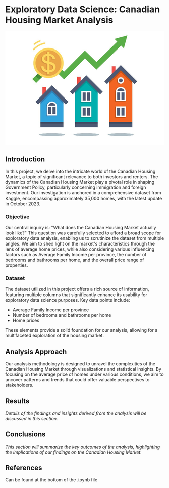 # Exploratory Data Science: Canadian Housing Market Analysis
![](iStock-1309180566-min.width-1024.jpg)

## Introduction

In this project, we delve into the intricate world of the Canadian Housing Market, a topic of significant relevance to both investors and renters. The dynamics of the Canadian Housing Market play a pivotal role in shaping Government Policy, particularly concerning immigration and foreign investment. Our investigation is anchored in a comprehensive dataset from Kaggle, encompassing approximately 35,000 homes, with the latest update in October 2023.

### Objective

Our central inquiry is: "What does the Canadian Housing Market actually look like?" This question was carefully selected to afford a broad scope for exploratory data analysis, enabling us to scrutinize the dataset from multiple angles. We aim to shed light on the market's characteristics through the lens of average home prices, while also considering various influencing factors such as Average Family Income per province, the number of bedrooms and bathrooms per home, and the overall price range of properties.

### Dataset

The dataset utilized in this project offers a rich source of information, featuring multiple columns that significantly enhance its usability for exploratory data science purposes. Key data points include:
- Average Family Income per province
- Number of bedrooms and bathrooms per home
- Home prices

These elements provide a solid foundation for our analysis, allowing for a multifaceted exploration of the housing market.

## Analysis Approach

Our analysis methodology is designed to unravel the complexities of the Canadian Housing Market through visualizations and statistical insights. By focusing on the average price of homes under various conditions, we aim to uncover patterns and trends that could offer valuable perspectives to stakeholders.

## Results

*Details of the findings and insights derived from the analysis will be discussed in this section.*

## Conclusions

*This section will summarize the key outcomes of the analysis, highlighting the implications of our findings on the Canadian Housing Market.*

## References

Can be found at the bottom of the .ipynb file
